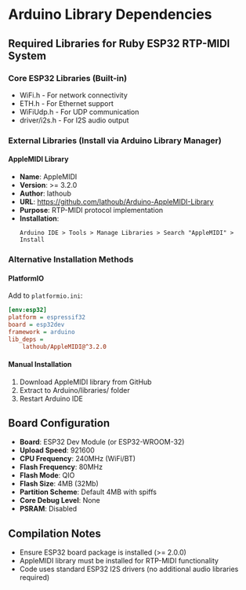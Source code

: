 # Arduino Library Dependencies

## Required Libraries for Ruby ESP32 RTP-MIDI System

### Core ESP32 Libraries (Built-in)
- WiFi.h - For network connectivity
- ETH.h - For Ethernet support
- WiFiUdp.h - For UDP communication
- driver/i2s.h - For I2S audio output

### External Libraries (Install via Arduino Library Manager)

#### AppleMIDI Library
- **Name**: AppleMIDI
- **Version**: >= 3.2.0
- **Author**: lathoub
- **URL**: https://github.com/lathoub/Arduino-AppleMIDI-Library
- **Purpose**: RTP-MIDI protocol implementation
- **Installation**: 
  ```
  Arduino IDE > Tools > Manage Libraries > Search "AppleMIDI" > Install
  ```

### Alternative Installation Methods

#### PlatformIO
Add to `platformio.ini`:
```ini
[env:esp32]
platform = espressif32
board = esp32dev
framework = arduino
lib_deps = 
    lathoub/AppleMIDI@^3.2.0
```

#### Manual Installation
1. Download AppleMIDI library from GitHub
2. Extract to Arduino/libraries/ folder
3. Restart Arduino IDE

## Board Configuration
- **Board**: ESP32 Dev Module (or ESP32-WROOM-32)
- **Upload Speed**: 921600
- **CPU Frequency**: 240MHz (WiFi/BT)
- **Flash Frequency**: 80MHz  
- **Flash Mode**: QIO
- **Flash Size**: 4MB (32Mb)
- **Partition Scheme**: Default 4MB with spiffs
- **Core Debug Level**: None
- **PSRAM**: Disabled

## Compilation Notes
- Ensure ESP32 board package is installed (>= 2.0.0)
- AppleMIDI library must be installed for RTP-MIDI functionality
- Code uses standard ESP32 I2S drivers (no additional audio libraries required)